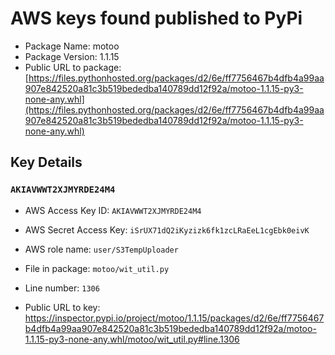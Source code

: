 # AWS keys found published to PyPi

* Package Name: motoo
* Package Version: 1.1.15
* Public URL to package: [https://files.pythonhosted.org/packages/d2/6e/ff7756467b4dfb4a99aa907e842520a81c3b519bededba140789dd12f92a/motoo-1.1.15-py3-none-any.whl](https://files.pythonhosted.org/packages/d2/6e/ff7756467b4dfb4a99aa907e842520a81c3b519bededba140789dd12f92a/motoo-1.1.15-py3-none-any.whl)

## Key Details

### `AKIAVWWT2XJMYRDE24M4`

* AWS Access Key ID: `AKIAVWWT2XJMYRDE24M4`
* AWS Secret Access Key: `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` 
* AWS role name: `user/S3TempUploader`
* File in package: `motoo/wit_util.py`
* Line number: `1306`

* Public URL to key: https://inspector.pypi.io/project/motoo/1.1.15/packages/d2/6e/ff7756467b4dfb4a99aa907e842520a81c3b519bededba140789dd12f92a/motoo-1.1.15-py3-none-any.whl/motoo/wit_util.py#line.1306


